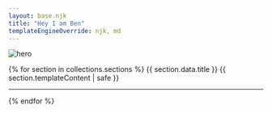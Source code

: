 ```yaml
---
layout: base.njk
title: "Hey I am Ben"
templateEngineOverride: njk, md
---
```


![hero](/images/hero.png)

{% for section in collections.sections %}
{{ section.data.title }}
{{ section.templateContent | safe }}
<hr/>
{% endfor %}

